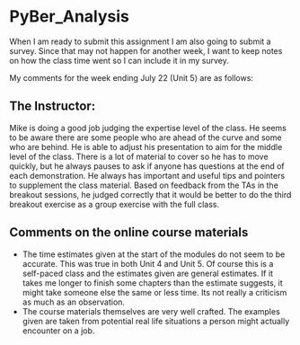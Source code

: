 # PyBer_Analysis
When I am ready to submit this assignment I am also going to submit a survey. Since that may not happen for another week, I want to keep notes on how the class time went so I can include it in my survey.<br>

My comments for the week ending July 22 (Unit 5) are as follows:

## The Instructor:
Mike is doing a good job judging the expertise level of the class.  He seems to be aware there are some people who are ahead of the curve and some who are behind.
He is able to adjust his presentation to aim for the middle level of the class.  There is a lot of material to cover so he has to move quickly, but he always pauses
to ask if anyone has questions at the end of each demonstration.  He always has important and useful tips and pointers to supplement the class material. Based on feedback from the TAs in the breakout sessions, he judged correctly that it would be better to do the third breakout exercise as a group exercise with the full class.

## Comments on the online course materials
<UL>
  <li> The time estimates given at the start of the modules do not seem to be accurate. This was true in both Unit 4 and Unit 5.  Of course this is a self-paced class and the estimates given are general estimates.  If it takes me longer to finish some chapters than the estimate suggests, it might take someone else the same or less time.  Its not really a criticism as much as an observation.</li>
<li> The course materials themselves are very well crafted. The examples given are taken from potential real life situations a person might actually encounter on a job.</li>
  </UL>
